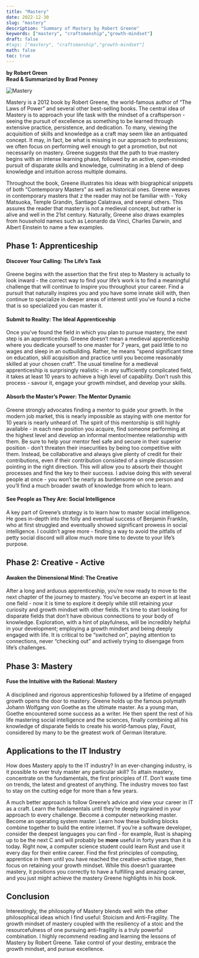 ```yaml
---
title: "Mastery"
date: 2022-12-30
slug: "mastery"
description: "Summary of Mastery by Robert Greene"
keywords: ["mastery", "craftsmanship","growth-mindset"]
draft: false
#tags: ["mastery", "craftsmanship","growth-mindset"]
math: false
toc: true
---
```


**by Robert Green**  
**Read & Summarized by Brad Penney**

![Mastery](/reading/mastery.jpg)

Mastery is a 2012 book by Robert Greene, the world-famous author of “The Laws of Power” and several other best-selling books.  The central idea of Mastery is to approach your life task with the mindset of a craftsperson - seeing the pursuit of excellence as something to be learned through extensive practice, persistence, and dedication.  To many, viewing the acquisition of skills and knowledge as a craft may seem like an antiquated concept.  It may, in fact, be what is missing in our approach to professions; we often focus on performing well enough to get a promotion, but not necessarily on mastery.  Greene suggests that the path to true mastery begins with an intense learning phase, followed by an active, open-minded pursuit of disparate skills and knowledge, culminating in a blend of deep knowledge and intuition across multiple domains.

Throughout the book, Greene illustrates his ideas with biographical snippets of both “Contemporary Masters” as well as historical ones.  Greene weaves in contemporary masters that z the reader may not be familiar with - Yoky Matsuoka, Temple Grandin, Santiago Calatrava, and several others.  This assures the reader that mastery is not a medieval concept, but rather is alive and well in the 21st century. Naturally, Greene also draws examples from household names such as Leonardo da Vinci, Charles Darwin, and Albert Einstein to name a few examples.

## Phase 1: Apprenticeship

#### Discover Your Calling: The Life’s Task

Greene begins with the assertion that the first step to Mastery is actually to look inward - the correct way to find your life’s work is to find a meaningful challenge that will continue to inspire you throughout your career.  Find a pursuit that naturally inspires you and you have some innate skill with, then continue to specialize in deeper areas of interest until you’ve found a niche that is so specialized you can master it.

#### Submit to Reality: The Ideal Apprenticeship

Once you’ve found the field in which you plan to pursue mastery, the next step is an apprenticeship.  Greene doesn’t mean a medieval apprenticeship where you dedicate yourself to one master for 7 years, get paid little to no wages and sleep in an outbuilding.  Rather, he means “spend significant time on education, skill acquisition and practice until you become reasonably skilled at your chosen craft”.  The usual timeline for a medieval apprenticeship is surprisingly realistic - in any sufficiently complicated field, it takes at least 10 years to achieve a high level of capability.  Don’t rush this process - savour it, engage your growth mindset, and develop your skills.

#### Absorb the Master’s Power: The Mentor Dynamic

Greene strongly advocates finding a mentor to guide your growth.  In the modern job market, this is nearly impossible as staying with one mentor for 10 years is nearly unheard of.  The spirit of this mentorship is still highly available - in each new position you acquire, find someone performing at the highest level and develop an informal mentor/mentee relationship with them.  Be sure to help your mentor feel safe and secure in their superior position - don’t threaten their insecurities by being too competitive with them.  Instead, be collaborative and always give plenty of credit for their contributions, even if their contribution consisted of a simple discussion pointing in the right direction.  This will allow you to absorb their thought processes and find the key to their success.  I advise doing this with several people at once - you won’t be nearly as burdensome on one person and you’ll find a much broader swath of knowledge from which to learn.

#### See People as They Are: Social Intelligence

A key part of Greene’s strategy is to learn how to master social intelligence.  He goes in-depth into the folly and eventual success of Benjamin Franklin, who at first struggled and eventually showed significant prowess in social intelligence.  I couldn’t agree more - finding a way to avoid the pitfalls of petty social discord will allow much more time to devote to your life’s purpose.

## Phase 2: Creative - Active

#### Awaken the Dimensional Mind: The Creative

After a long and arduous apprenticeship, you’re now ready to move to the next chapter of the journey to mastery.  You’ve become an expert in at least one field - now it is time to explore it deeply while still retaining your curiosity and growth mindset with other fields.  It's time to start looking for disparate fields that don’t have obvious connections to your body of knowledge.   Exploration, with a hint of playfulness, will be incredibly helpful in your development; employing a growth mindset and being deeply engaged with life.  It is critical to be “switched on”, paying attention to connections, never “checking out” and actively trying to disengage from life’s challenges.  

## Phase 3: Mastery

#### Fuse the Intuitive with the Rational: Mastery

A disciplined and rigorous apprenticeship followed by a lifetime of engaged growth opens the door to mastery.  Greene holds up the famous polymath Johann Wolfgang von Goethe as the ultimate master.  As a young man, Goethe encountered some success as a writer.  He then spent the rest of his life mastering social intelligence and the sciences, finally combining all his knowledge of disparate fields to create his world-famous play, *Faust*, considered by many to be the greatest work of German literature.

## Applications to the IT Industry

How does Mastery apply to the IT industry?  In an ever-changing industry, is it possible to ever truly master any particular skill?  To attain mastery, concentrate on the fundamentals, the first principles of IT.  Don’t waste time on trends, the latest and greatest of anything.  The industry moves too fast to stay on the cutting edge for more than a few years.

A much better approach is follow Greene’s advice and view your career in IT as a craft.  Learn the fundamentals until they’re deeply ingrained in your approach to every challenge.  Become a computer networking master.  Become an operating system master.  Learn how these building blocks combine together to build the entire internet.  If you’re a software developer, consider the deepest languages you can find - for example, Rust is shaping up to be the next C and will probably be **more** useful in forty years than it is today.  Right now, a computer science student could learn Rust and use it every day for their entire career. Find the first principles of computing, apprentice in them until you have reached the creative-active stage, then focus on retaining your growth mindset.  While this doesn’t guarantee mastery, it positions you correctly to have a fulfilling and amazing career, and you just might achieve the mastery Greene highlights in his book.

## Conclusion

Interestingly, the philosophy of Mastery blends well with the other philosophical ideas which I find useful: Stoicism and Anti-Fragility.  The growth mindset of mastery coupled with the resiliency of a stoic and the resourcefulness of one pursuing anti-fragility is a truly powerful combination.  I highly recommend reading and learning the lessons of Mastery by Robert Greene.  Take control of your destiny, embrace the growth mindset, and pursue excellence.